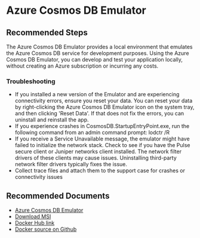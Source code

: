 <properties
	pageTitle="Cosmos DB Emulator"
	description="Cosmos DB Emulator"
	service="microsoft.documentdb"
	resource="databaseAccounts"
	authors="bharathsreenivas"
	displayOrder="91"
	selfHelpType="resource"
	supportTopicIds="32597531"
	resourceTags=""
	productPesIds="15585"
	cloudEnvironments="public"
/>

# Azure Cosmos DB Emulator

## **Recommended Steps**

The Azure Cosmos DB Emulator provides a local environment that emulates the Azure Cosmos DB service for development purposes.
Using the Azure Cosmos DB Emulator, you can develop and test your application locally, without creating an Azure subscription or incurring any costs.

### **Troubleshooting**

* If you installed a new version of the Emulator and are experiencing connectivity errors, ensure you reset your data. You can reset your data by right-clicking the Azure Cosmos DB Emulator icon on the system tray, and then clicking 'Reset Data'. If that does not fix the errors, you can uninstall and reinstall the app.
* If you experience crashes in CosmosDB.StartupEntryPoint.exe, run the following command from an admin command prompt: lodctr /R
* If you receive a Service Unavailable message, the emulator might have failed to initialize the network stack. Check to see if you have the Pulse secure client or Juniper networks client installed. The network filter drivers of these clients may cause issues. Uninstalling third-party network filter drivers typically fixes the issue.
* Collect trace files and attach them to the support case for crashes or connectivity issues 

## **Recommended Documents**

* [Azure Cosmos DB Emulator](https://docs.microsoft.com/azure/cosmos-db/local-emulator)
* [Download MSI](https://aka.ms/cosmosdb-emulator)
* [Docker Hub link](https://hub.docker.com/r/microsoft/azure-cosmosdb-emulator)
* [Docker source on Github](https://github.com/Azure/azure-cosmos-db-emulator-docker)
